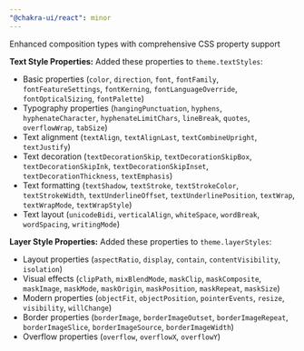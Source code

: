 ```yaml
---
"@chakra-ui/react": minor
---
```


Enhanced composition types with comprehensive CSS property support

**Text Style Properties:** Added these properties to `theme.textStyles`:

- Basic properties (`color`, `direction`, `font`, `fontFamily`,
  `fontFeatureSettings`, `fontKerning`, `fontLanguageOverride`,
  `fontOpticalSizing`, `fontPalette`)
- Typography properties (`hangingPunctuation`, `hyphens`, `hyphenateCharacter`,
  `hyphenateLimitChars`, `lineBreak`, `quotes`, `overflowWrap`, `tabSize`)
- Text alignment (`textAlign`, `textAlignLast`, `textCombineUpright`,
  `textJustify`)
- Text decoration (`textDecorationSkip`, `textDecorationSkipBox`,
  `textDecorationSkipInk`, `textDecorationSkipInset`, `textDecorationThickness`,
  `textEmphasis`)
- Text formatting (`textShadow`, `textStroke`, `textStrokeColor`,
  `textStrokeWidth`, `textUnderlineOffset`, `textUnderlinePosition`, `textWrap`,
  `textWrapMode`, `textWrapStyle`)
- Text layout (`unicodeBidi`, `verticalAlign`, `whiteSpace`, `wordBreak`,
  `wordSpacing`, `writingMode`)

**Layer Style Properties:** Added these properties to `theme.layerStyles`:

- Layout properties (`aspectRatio`, `display`, `contain`, `contentVisibility`,
  `isolation`)
- Visual effects (`clipPath`, `mixBlendMode`, `maskClip`, `maskComposite`,
  `maskImage`, `maskMode`, `maskOrigin`, `maskPosition`, `maskRepeat`,
  `maskSize`)
- Modern properties (`objectFit`, `objectPosition`, `pointerEvents`, `resize`,
  `visibility`, `willChange`)
- Border properties (`borderImage`, `borderImageOutset`, `borderImageRepeat`,
  `borderImageSlice`, `borderImageSource`, `borderImageWidth`)
- Overflow properties (`overflow`, `overflowX`, `overflowY`)

